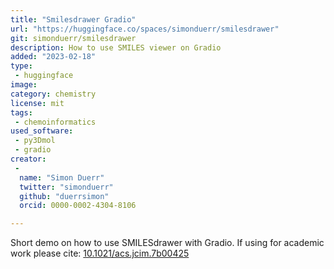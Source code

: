 ```yaml
---
title: "Smilesdrawer Gradio"
url: "https://huggingface.co/spaces/simonduerr/smilesdrawer"
git: simonduerr/smilesdrawer
description: How to use SMILES viewer on Gradio
added: "2023-02-18"
type: 
 - huggingface
image: 
category: chemistry
license: mit
tags: 
 - chemoinformatics
used_software:
 - py3Dmol
 - gradio
creator: 
 - 
  name: "Simon Duerr"
  twitter: "simonduerr"
  github: "duerrsimon"
  orcid: 0000-0002-4304-8106

---
```

Short demo on how to use SMILESdrawer with Gradio. If using for academic work please cite:  [10.1021/acs.jcim.7b00425](https://doi.org/10.1021/acs.jcim.7b00425)

